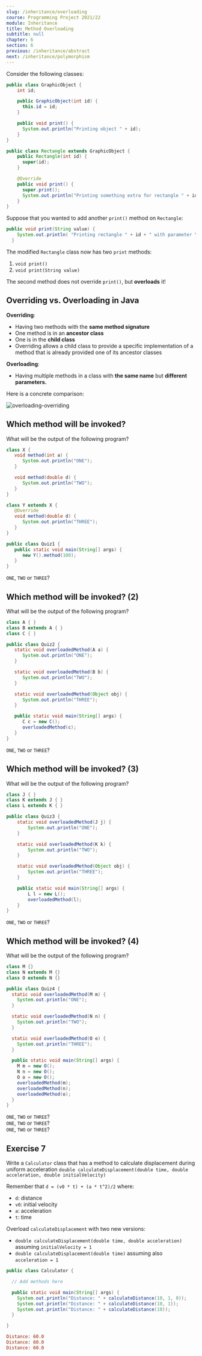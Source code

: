 ```yaml
---
slug: /inheritance/overloading
course: Programming Project 2021/22
module: Inheritance
title: Method Overloading
subtitle: null
chapter: 6
section: 6
previous: /inheritance/abstract
next: /inheritance/polymorphism
---
```


Consider the following classes:

```java
public class GraphicObject {
    int id;

    public GraphicObject(int id) {
      this.id = id;
    }

    public void print() {
      System.out.println("Printing object " + id);
    }
}

public class Rectangle extends GraphicObject {
    public Rectangle(int id) {
      super(id);
    }

    @Override
    public void print() {
      super.print();
      System.out.println("Printing something extra for rectangle " + id);
    }
}
```

Suppose that you wanted to add another `print()` method on `Rectangle`:

```java
public void print(String value) {
    System.out.println( "Printing rectangle " + id + " with parameter \"" + value + "\"");
  }
```

The modified `Rectangle` class now has two `print` methods: 
1. `void print()`
2. `void print(String value)`

The second method does not override `print()`, but **overloads** it!

## Overriding vs. Overloading in Java

**Overriding**:
- Having two methods with the **same method signature**
- One method is in an **ancestor class**
- One is in the **child class**
- Overriding allows a child class to provide a specific implementation of a method that is already provided one of its ancestor classes

**Overloading**:
- Having multiple methods in a class with **the same name** but **different parameters.**

Here is a concrete comparison:

![overloading-overriding](../../figures/overloading-vs-overriding.png)

## Which method will be invoked?

What will be the output of the following program?

```java
class X {
   void method(int a) {
      System.out.println("ONE");
   }

   void method(double d) {
      System.out.println("TWO");
   }
}

class Y extends X {
   @Override
   void method(double d) {
      System.out.println("THREE");
   }
}

public class Quiz1 {
   public static void main(String[] args) {
      new Y().method(100);
   }
}
```

`ONE`, `TWO` or `THREE`?

## Which method will be invoked? (2)

What will be the output of the following program?

```java
class A { }
class B extends A { }
class C { }

public class Quiz2 {
   static void overloadedMethod(A a) {
      System.out.println("ONE");
   }

   static void overloadedMethod(B b) {
      System.out.println("TWO");
   }

   static void overloadedMethod(Object obj) {
      System.out.println("THREE");
   }

   public static void main(String[] args) {
      C c = new C();
      overloadedMethod(c);
   }
}
```

`ONE`, `TWO` or `THREE`?

## Which method will be invoked? (3)

What will be the output of the following program?

```java
class J { }
class K extends J { }
class L extends K { }

public class Quiz3 {
    static void overloadedMethod(J j) {
        System.out.println("ONE");
    }

    static void overloadedMethod(K k) {
        System.out.println("TWO");
    }

    static void overloadedMethod(Object obj) {
        System.out.println("THREE");
    }

    public static void main(String[] args) {
        L l = new L();
        overloadedMethod(l);
    }
}
```

`ONE`, `TWO` or `THREE`?

## Which method will be invoked? (4)

What will be the output of the following program?

```java
class M {}
class N extends M {}
class O extends N {}

public class Quiz4 {
  static void overloadedMethod(M m) {
    System.out.println("ONE");
  }

  static void overloadedMethod(N n) {
    System.out.println("TWO");
  }

  static void overloadedMethod(O o) {
    System.out.println("THREE");
  }

  public static void main(String[] args) {
    M m = new O();
    N n = new O();
    O o = new O();
    overloadedMethod(m);
    overloadedMethod(n);
    overloadedMethod(o);
  }
}
```

`ONE`, `TWO` or `THREE`?  
`ONE`, `TWO` or `THREE`?  
`ONE`, `TWO` or `THREE`?  

## Exercise 7

Write a `Calculator` class that has a method to calculate displacement during uniform acceleration `double calculateDisplacement(double time, double acceleration, double initialVelocity)`

Remember that `d = (v0 * t) + (a * t^2)/2` where:
  - `d`: distance  
  - `v0`: initial velocity  
  - `a`: acceleration  
  - `t`: time  

Overload `calculateDisplacement` with two new versions:
- `double calculateDisplacement(double time, double acceleration)` assuming `initialVelocity = 1`
- `double calculateDisplacement(double time)` assuming also `acceleration = 1`

```java
public class Calculator {

  // Add methods here

  public static void main(String[] args) {
    System.out.println("Distance: " + calculateDistance(10, 1, 0));
    System.out.println("Distance: " + calculateDistance(10, 1));
    System.out.println("Distance: " + calculateDistance(10));
  }

}
```

```ini
Distance: 60.0
Distance: 60.0
Distance: 60.0
```

